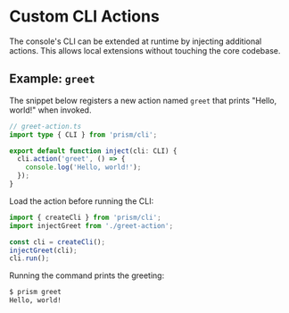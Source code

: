 # Custom CLI Actions

The console's CLI can be extended at runtime by injecting additional actions. This allows local extensions without touching the core codebase.

## Example: `greet`

The snippet below registers a new action named `greet` that prints "Hello, world!" when invoked.

```ts
// greet-action.ts
import type { CLI } from 'prism/cli';

export default function inject(cli: CLI) {
  cli.action('greet', () => {
    console.log('Hello, world!');
  });
}
```

Load the action before running the CLI:

```ts
import { createCli } from 'prism/cli';
import injectGreet from './greet-action';

const cli = createCli();
injectGreet(cli);
cli.run();
```

Running the command prints the greeting:

```bash
$ prism greet
Hello, world!
```
